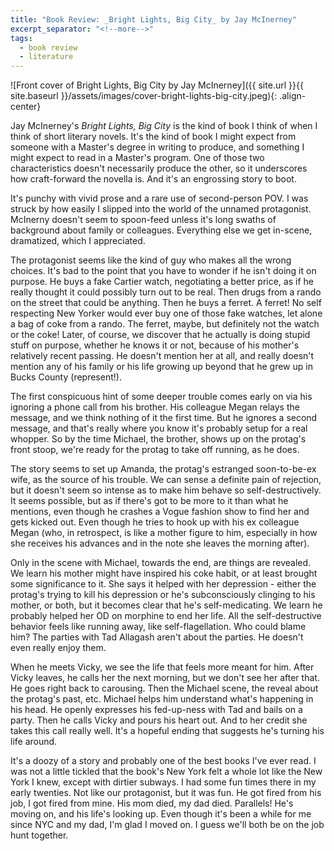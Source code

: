 ```yaml
---
title: "Book Review: _Bright Lights, Big City_ by Jay McInerney"
excerpt_separator: "<!--more-->"
tags:
  - book review
  - literature
---
```


![Front cover of Bright Lights, Big City by Jay McInerney]({{ site.url }}{{ site.baseurl }}/assets/images/cover-bright-lights-big-city.jpeg){: .align-center}

Jay McInerney's *Bright Lights, Big City* is the kind of book I think of when I think of short literary novels. It's the kind of book I might expect from someone with a Master's degree in writing to produce, and something I might expect to read in a Master's program. One of those two characteristics doesn't necessarily produce the other, so it underscores how craft-forward the novella is. And it's an engrossing story to boot.

<!--more-->

It's punchy with vivid prose and a rare use of second-person POV. I was struck by how easily I slipped into the world of the unnamed protagonist. McInerny doesn't seem to spoon-feed unless it's long swaths of background about family or colleagues. Everything else we get in-scene, dramatized, which I appreciated.

The protagonist seems like the kind of guy who makes all the wrong choices. It's bad to the point that you have to wonder if he isn't doing it on purpose. He buys a fake Cartier watch, negotiating a better price, as if he really thought it could possibly turn out to be real. Then drugs from a rando on the street that could be anything. Then he buys a ferret. A ferret! No self respecting New Yorker would ever buy one of those fake watches, let alone a bag of coke from a rando. The ferret, maybe, but definitely not the watch or the coke! Later, of course, we discover that he actually is doing stupid stuff on purpose, whether he knows it or not, because of his mother's relatively recent passing. He doesn't mention her at all, and really doesn't mention any of his family or his life growing up beyond that he grew up in Bucks County (represent!).

The first conspicuous hint of some deeper trouble comes early on via his ignoring a phone call from his brother. His colleague Megan relays the message, and we think nothing of it the first time. But he ignores a second message, and that's really where you know it's probably setup for a real whopper. So by the time Michael, the brother, shows up on the protag's front stoop, we're ready for the protag to take off running, as he does.

The story seems to set up Amanda, the protag's estranged soon-to-be-ex wife, as the source of his trouble. We can sense a definite pain of rejection, but it doesn't seem so intense as to make him behave so self-destructively. It seems possible, but as if there's got to be more to it than what he mentions, even though he crashes a Vogue fashion show to find her and gets kicked out. Even though he tries to hook up with his ex colleague Megan (who, in retrospect, is like a mother figure to him, especially in how she receives his advances and in the note she leaves the morning after).

Only in the scene with Michael, towards the end, are things are revealed. We learn his mother might have inspired his coke habit, or at least brought some significance to it. She says it helped with her depression - either the protag's trying to kill his depression or he's subconsciously clinging to his mother, or both, but it becomes clear that he's self-medicating. We learn he probably helped her OD on morphine to end her life. All the self-destructive behavior feels like running away, like self-flagellation. Who could blame him? The parties with Tad Allagash aren't about the parties. He doesn't even really enjoy them.

When he meets Vicky, we see the life that feels more meant for him. After Vicky leaves, he calls her the next morning, but we don't see her after that. He goes right back to carousing. Then the Michael scene, the reveal about the protag's past, etc. Michael helps him understand what's happening in his head. He openly expresses his fed-up-ness with Tad and bails on a party. Then he calls Vicky and pours his heart out. And to her credit she takes this call really well. It's a hopeful ending that suggests he's turning his life around.

It's a doozy of a story and probably one of the best books I've ever read. I was not a little tickled that the book's New York felt a whole lot like the New York I knew, except with dirtier subways. I had some fun times there in my early twenties. Not like our protagonist, but it was fun. He got fired from his job, I got fired from mine. His mom died, my dad died. Parallels! He's moving on, and his life's looking up. Even though it's been a while for me since NYC and my dad, I'm glad I moved on. I guess we'll both be on the job hunt together.